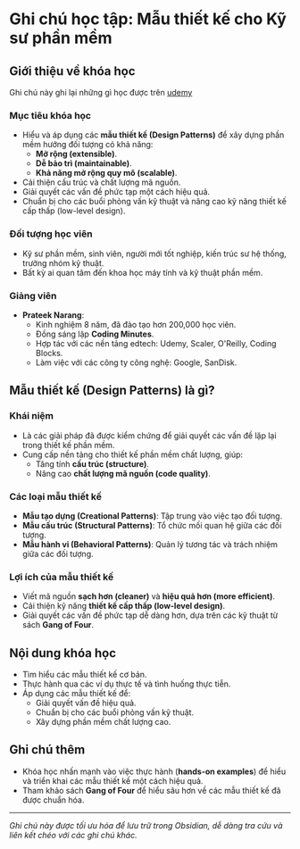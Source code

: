 # Ghi chú học tập: Mẫu thiết kế cho Kỹ sư phần mềm

## Giới thiệu về khóa học

Ghi chú này ghi lại những gì học được trên [udemy](https://udemy.com/course/low-level-system-design)

### Mục tiêu khóa học

- Hiểu và áp dụng các **mẫu thiết kế (Design Patterns)** để xây dựng phần mềm hướng đối tượng có khả năng:
  - **Mở rộng (extensible)**.
  - **Dễ bảo trì (maintainable)**.
  - **Khả năng mở rộng quy mô (scalable)**.
- Cải thiện cấu trúc và chất lượng mã nguồn.
- Giải quyết các vấn đề phức tạp một cách hiệu quả.
- Chuẩn bị cho các buổi phỏng vấn kỹ thuật và nâng cao kỹ năng thiết kế cấp thấp (low-level design).

### Đối tượng học viên

- Kỹ sư phần mềm, sinh viên, người mới tốt nghiệp, kiến trúc sư hệ thống, trưởng nhóm kỹ thuật.
- Bất kỳ ai quan tâm đến khoa học máy tính và kỹ thuật phần mềm.

### Giảng viên

- **Prateek Narang**:
  - Kinh nghiệm 8 năm, đã đào tạo hơn 200,000 học viên.
  - Đồng sáng lập **Coding Minutes**.
  - Hợp tác với các nền tảng edtech: Udemy, Scaler, O'Reilly, Coding Blocks.
  - Làm việc với các công ty công nghệ: Google, SanDisk.

## Mẫu thiết kế (Design Patterns) là gì?

### Khái niệm

- Là các giải pháp đã được kiểm chứng để giải quyết các vấn đề lặp lại trong thiết kế phần mềm.
- Cung cấp nền tảng cho thiết kế phần mềm chất lượng, giúp:
  - Tăng tính **cấu trúc (structure)**.
  - Nâng cao **chất lượng mã nguồn (code quality)**.

### Các loại mẫu thiết kế

- **Mẫu tạo dựng (Creational Patterns)**: Tập trung vào việc tạo đối tượng.
- **Mẫu cấu trúc (Structural Patterns)**: Tổ chức mối quan hệ giữa các đối tượng.
- **Mẫu hành vi (Behavioral Patterns)**: Quản lý tương tác và trách nhiệm giữa các đối tượng.

### Lợi ích của mẫu thiết kế

- Viết mã nguồn **sạch hơn (cleaner)** và **hiệu quả hơn (more efficient)**.
- Cải thiện kỹ năng **thiết kế cấp thấp (low-level design)**.
- Giải quyết các vấn đề phức tạp dễ dàng hơn, dựa trên các kỹ thuật từ sách **Gang of Four**.

## Nội dung khóa học

- Tìm hiểu các mẫu thiết kế cơ bản.
- Thực hành qua các ví dụ thực tế và tình huống thực tiễn.
- Áp dụng các mẫu thiết kế để:
  - Giải quyết vấn đề hiệu quả.
  - Chuẩn bị cho các buổi phỏng vấn kỹ thuật.
  - Xây dựng phần mềm chất lượng cao.

## Ghi chú thêm

- Khóa học nhấn mạnh vào việc thực hành (**hands-on examples**) để hiểu và triển khai các mẫu thiết kế một cách hiệu quả.
- Tham khảo sách **Gang of Four** để hiểu sâu hơn về các mẫu thiết kế đã được chuẩn hóa.

---

_Ghi chú này được tối ưu hóa để lưu trữ trong Obsidian, dễ dàng tra cứu và liên kết chéo với các ghi chú khác._

